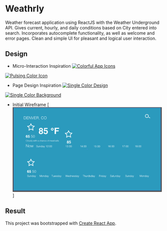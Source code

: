 # Weathrly 

Weather forecast application using ReactJS with the Weather Underground API. Gives current, hourly, and daily conditions based on City entered into search. Incorporates autocomplete functionality, as well as welcome and error pages. Clean and simple UI for pleasant and logical user interaction. 

## Design 

* Micro-Interaction Inspiration
 [![Colorful App Icons](https://cdn.dribbble.com/users/452635/screenshots/3824070/3.1.app_icon.png)](https://dribbble.com/shots/3824070-Unused-App-Icons-Collection-2)
 
 [![Pulsing Color Icon](https://cdn.dribbble.com/users/583436/screenshots/2726044/ring.gif)](https://dribbble.com/shots/2726044-Rainbow-Ring) 

* Page Design Inspiration
 [![Single Color Design](https://lh3.googleusercontent.com/MaCfBQaTflHQ_WT1xq8PcosSsxP-8Qq4c3wD-_Y_aWjJiVZaueVsvwW0W0FLzOLN3XOKJk54IGk=w640-h400-e365)](https://chrome.google.com/webstore/detail/currently/ojhmphdkpgbibohbnpbfiefkgieacjmh?hl=en)

 [![Single Color Background](https://cdn.dribbble.com/users/150724/screenshots/4594119/weather_app_small.png)](https://dribbble.com/shots/4594119-Weather-App)

* Initial Wireframe
 [![Initial Wireframe](images/weathrly-wireframe.png)]

## Result

<!-- [![Weathrly Welcome Screen](images/welcome-screen.gif)] -->

<!-- [![Weathrly Resaults Screen](images/resaults-screen.gif)] -->

<!-- [![Weathrly Error Screen](images/error-screen.png)] -->

This project was bootstrapped with [Create React App](https://github.com/facebookincubator/create-react-app).